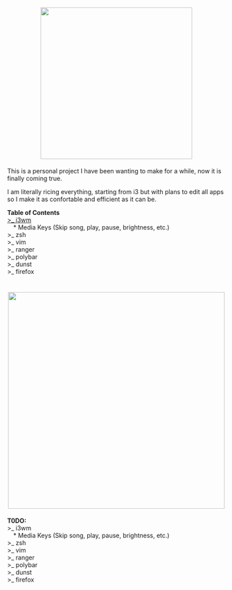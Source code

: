 <h1 align="center">
  <img src="https://raw.githubusercontent.com/memoriasIT/dotfiles-WIP-/master/img/dotfilestitle.png" width="350">
</h1>

<p> This is a personal project I have been wanting to make for a while, now it is finally coming true.</p>
<p> I am literally ricing everything, starting from i3 but with plans to edit all apps so I make it as confortable and efficient as it can be. </p>
<p> <b>Table of Contents</b> <br>
  <a href="https://github.com/memoriasIT/Dotfiles-WIP/tree/master/i3">>_ i3wm</a><br>
  	&emsp;* Media Keys (Skip song, play, pause, brightness, etc.)<br>
  >_ zsh<br>
  >_ vim<br>
  >_ ranger<br>
  >_ polybar<br>
  >_ dunst<br>
  >_ firefox<br>
</p>

<h1 align="center">
  <img src="https://raw.githubusercontent.com/memoriasIT/Dotfiles-WIP/master/img/separator.png" width="500">
</h1>

<p> <b>T0DO:</b> <br>
  >_ i3wm<br>
  	&emsp;* Media Keys (Skip song, play, pause, brightness, etc.)<br>
  >_ zsh<br>
  >_ vim<br>
  >_ ranger<br>
  >_ polybar<br>
  >_ dunst<br>
  >_ firefox<br>
</p>



